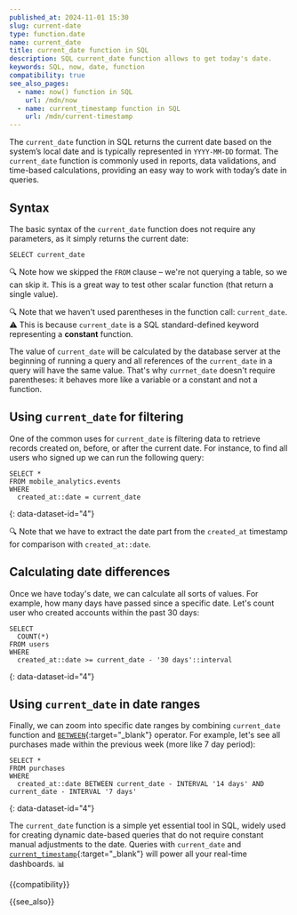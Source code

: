 ```yaml
---
published_at: 2024-11-01 15:30
slug: current-date
type: function.date
name: current_date
title: current_date function in SQL
description: SQL current_date function allows to get today's date.
keywords: SQL, now, date, function
compatibility: true
see_also_pages:
  - name: now() function in SQL
    url: /mdn/now
  - name: current_timestamp function in SQL
    url: /mdn/current-timestamp
---
```


The `current_date` function in SQL returns the current date based on the system’s local date and is typically represented in `YYYY-MM-DD` format. The `current_date` function is commonly used in reports, data validations, and time-based calculations, providing an easy way to work with today’s date in queries.

## Syntax

The basic syntax of the `current_date` function does not require any parameters, as it simply returns the current date:

~~~pgsql
SELECT current_date
~~~

:mag: Note how we skipped the `FROM` clause – we're not querying a table, so we can skip it. This is a great way to test other scalar function (that return a single value).

:mag: Note that we haven't used parentheses in the function call: `current_date`. :warning: This is because `current_date` is a SQL standard-defined keyword representing a **constant** function.

The value of `current_date` will be calculated by the database server at the beginning of running a query and all references of the `current_date` in a query will have the same value. That's why `currnet_date` doesn't require parentheses: it behaves more like a variable or a constant and not a function.

## Using `current_date` for filtering

One of the common uses for `current_date` is filtering data to retrieve records created on, before, or after the current date. For instance, to find all users who signed up we can run the following query:

~~~pgsql
SELECT *
FROM mobile_analytics.events
WHERE
  created_at::date = current_date
~~~
{: data-dataset-id="4"}

:mag: Note that we have to extract the date part from the `created_at` timestamp for comparison with `created_at::date`.

## Calculating date differences

Once we have today's date, we can calculate all sorts of values. For example, how many days have passed since a specific date. Let's count user who created accounts within the past 30 days:

~~~pgsql
SELECT
  COUNT(*)
FROM users
WHERE
  created_at::date >= current_date - '30 days'::interval
~~~
{: data-dataset-id="4"}

## Using `current_date` in date ranges

Finally, we can zoom into specific date ranges by combining `current_date` function and [`BETWEEN`](/mdn/between){:target="_blank"} operator. For example, let's see all purchases made within the previous week (more like 7 day period):

~~~pgsql
SELECT *
FROM purchases
WHERE
  created_at::date BETWEEN current_date - INTERVAL '14 days' AND current_date - INTERVAL '7 days'
~~~
{: data-dataset-id="4"}

The `current_date` function is a simple yet essential tool in SQL, widely used for creating dynamic date-based queries that do not require constant manual adjustments to the date. Queries with `current_date` and [`current_timestamp`](/mdn/current-timestamp){:target="_blank"} will power all your real-time dashboards. :bar_chart:

{{compatibility}}

{{see_also}}
